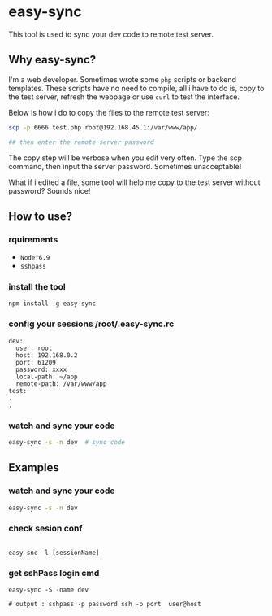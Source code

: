 # easy-sync

This tool is used to sync your dev code to remote test server.

## Why easy-sync?

I'm a web developer. Sometimes wrote some `php` scripts or backend templates.
These scripts have no need to compile, all i have to do is, copy to the test server, refresh the webpage or use `curl` to test the interface.

Below is how i do to copy the files to the remote test server:

``` bash
scp -p 6666 test.php root@192.168.45.1:/var/www/app/

## then enter the remote server password
```
The copy step will be verbose when you edit very often. Type the scp command,
then input the server password. Sometimes unacceptable!

What if i edited a file, some tool will help me copy to the test server without
password? Sounds nice!

## How to use?

### rquirements

* `Node^6.9`
* `sshpass`

### install the tool

```
npm install -g easy-sync
```

### config your sessions /root/.easy-sync.rc

```
dev:
  user: root
  host: 192.168.0.2
  port: 61209
  password: xxxx
  local-path: ~/app
  remote-path: /var/www/app
test:
.
.
```

### watch and sync your code

``` bash
easy-sync -s -n dev  # sync code
```

## Examples


### watch and sync your code
``` bash
easy-sync -s -n dev

```

### check sesion conf

```

easy-snc -l [sessionName]

```

### get sshPass login cmd

```
easy-sync -S -name dev

# output : sshpass -p password ssh -p port  user@host
```
